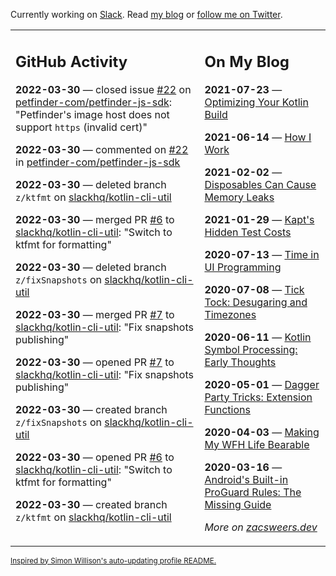 Currently working on [Slack](https://slack.com/). Read [my blog](https://zacsweers.dev/) or [follow me on Twitter](https://twitter.com/ZacSweers).

<table><tr><td valign="top" width="60%">

## GitHub Activity
<!-- githubActivity starts -->
**2022-03-30** — closed issue [#22](https://github.com/petfinder-com/petfinder-js-sdk/issues/22) on [petfinder-com/petfinder-js-sdk](https://github.com/petfinder-com/petfinder-js-sdk): "Petfinder's image host does not support `https` (invalid cert)"

**2022-03-30** — commented on [#22](https://github.com/petfinder-com/petfinder-js-sdk/issues/22#issuecomment-1083631412) in [petfinder-com/petfinder-js-sdk](https://github.com/petfinder-com/petfinder-js-sdk)

**2022-03-30** — deleted branch `z/ktfmt` on [slackhq/kotlin-cli-util](https://github.com/slackhq/kotlin-cli-util)

**2022-03-30** — merged PR [#6](https://github.com/slackhq/kotlin-cli-util/pull/6) to [slackhq/kotlin-cli-util](https://github.com/slackhq/kotlin-cli-util): "Switch to ktfmt for formatting"

**2022-03-30** — deleted branch `z/fixSnapshots` on [slackhq/kotlin-cli-util](https://github.com/slackhq/kotlin-cli-util)

**2022-03-30** — merged PR [#7](https://github.com/slackhq/kotlin-cli-util/pull/7) to [slackhq/kotlin-cli-util](https://github.com/slackhq/kotlin-cli-util): "Fix snapshots publishing"

**2022-03-30** — opened PR [#7](https://github.com/slackhq/kotlin-cli-util/pull/7) to [slackhq/kotlin-cli-util](https://github.com/slackhq/kotlin-cli-util): "Fix snapshots publishing"

**2022-03-30** — created branch `z/fixSnapshots` on [slackhq/kotlin-cli-util](https://github.com/slackhq/kotlin-cli-util)

**2022-03-30** — opened PR [#6](https://github.com/slackhq/kotlin-cli-util/pull/6) to [slackhq/kotlin-cli-util](https://github.com/slackhq/kotlin-cli-util): "Switch to ktfmt for formatting"

**2022-03-30** — created branch `z/ktfmt` on [slackhq/kotlin-cli-util](https://github.com/slackhq/kotlin-cli-util)
<!-- githubActivity ends -->
</td><td valign="top" width="40%">

## On My Blog
<!-- blog starts -->
**2021-07-23** — [Optimizing Your Kotlin Build](https://www.zacsweers.dev/optimizing-your-kotlin-build/)

**2021-06-14** — [How I Work](https://www.zacsweers.dev/how-i-work/)

**2021-02-02** — [Disposables Can Cause Memory Leaks](https://www.zacsweers.dev/disposables-can-cause-memory-leaks/)

**2021-01-29** — [Kapt's Hidden Test Costs](https://www.zacsweers.dev/kapts-hidden-test-costs/)

**2020-07-13** — [Time in UI Programming](https://www.zacsweers.dev/time-in-ui/)

**2020-07-08** — [Tick Tock: Desugaring and Timezones](https://www.zacsweers.dev/ticktock-desugaring-timezones/)

**2020-06-11** — [Kotlin Symbol Processing: Early Thoughts](https://www.zacsweers.dev/kotlin-symbol-processor-early-thoughts/)

**2020-05-01** — [Dagger Party Tricks: Extension Functions](https://www.zacsweers.dev/dagger-party-tricks-extension-functions/)

**2020-04-03** — [Making My WFH Life Bearable](https://www.zacsweers.dev/making-wfh-life-bearable/)

**2020-03-16** — [Android's Built-in ProGuard Rules: The Missing Guide](https://www.zacsweers.dev/android-proguard-rules/)
<!-- blog ends -->
_More on [zacsweers.dev](https://zacsweers.dev/)_
</td></tr></table>

<sub><a href="https://simonwillison.net/2020/Jul/10/self-updating-profile-readme/">Inspired by Simon Willison's auto-updating profile README.</a></sub>